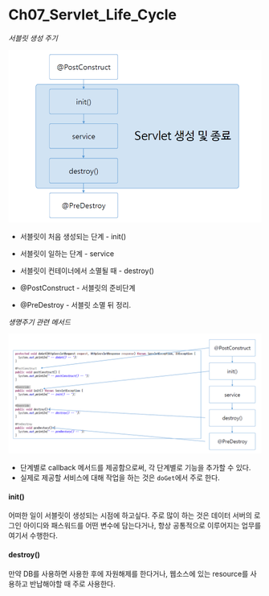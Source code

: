 # Ch07_Servlet_Life_Cycle

*서블릿 생성 주기*

![](./Ch07_ServletLifeCycle/서블릿생명주기.png)

* 서블릿이 처음 생성되는 단계 - init()
* 서블릿이 일하는 단계 - service
* 서블릿이 컨테이너에서 소멸될 때 - destroy()

* @PostConstruct - 서블릿의 준비단계
* @PreDestroy - 서블릿 소멸 뒤 정리.

*생명주기 관련 메서드*

![](./Ch07_ServletLifeCycle/생명주기관련메서드.png)

* 단계별로 callback 메서드를 제공함으로써, 각 단계별로 기능을 추가할 수 있다.
* 실제로 제공할 서비스에 대해 작업을 하는 것은 `doGet`에서 주로 한다.



#### init()

어떠한 일이 서블릿이 생성되는 시점에 하고싶다. 주로 많이 하는 것은 데이터 서버의 로그인 아이디와 패스워드를 어떤 변수에 담는다거나, 항상 공통적으로 이루어지는 업무를 여기서 수행한다.

#### destroy()

만약 DB를 사용하면 사용한 후에 자원해제를 한다거나, 웹소스에 있는 resource를 사용하고 반납해야할 때 주로 사용한다.
